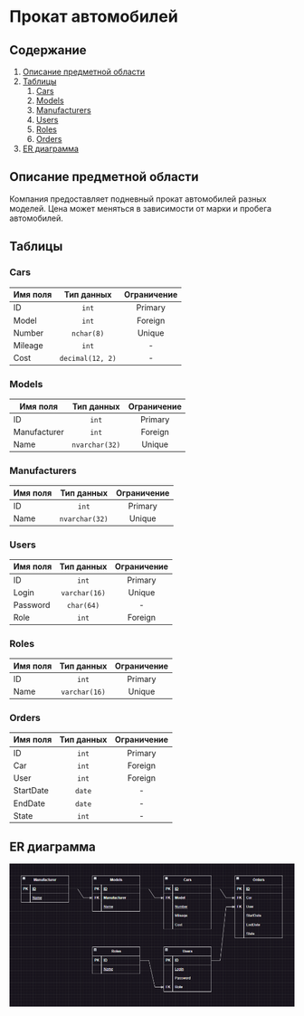 # Прокат автомобилей

## Содержание

1. [Описание предметной области](#описание-предметной-области)
2. [Таблицы](#таблицы)
   1. [Cars](#cars)
   2. [Models](#models)
   3. [Manufacturers](#manufacturers)
   4. [Users](#users)
   5. [Roles](#roles)
   6. [Orders](#orders)
3. [ER диаграмма](#er-диаграмма)


## Описание предметной области

Компания предоставляет подневный прокат автомобилей разных моделей. Цена может меняться в зависимости от марки и пробега автомобилей.

## Таблицы

### Cars

| Имя поля |    Тип данных    | Ограничение |
|----------|:----------------:|:-----------:|
| ID       |      `int`       |   Primary   |
| Model    |      `int`       |   Foreign   |
| Number   |    `nchar(8)`    |   Unique    |
| Mileage  |      `int`       |      -      |
| Cost     | `decimal(12, 2)` |      -      |


### Models

| Имя поля     |   Тип данных   | Ограничение |
|--------------|:--------------:|:-----------:|
| ID           |     `int`      |   Primary   |
| Manufacturer |     `int`      |   Foreign   |
| Name         | `nvarchar(32)` |   Unique    |

### Manufacturers

| Имя поля |   Тип данных   | Ограничение |
|----------|:--------------:|:-----------:|
| ID       |     `int`      |   Primary   |
| Name     | `nvarchar(32)` |   Unique    |

### Users

| Имя поля |  Тип данных   | Ограничение |
|----------|:-------------:|:-----------:|
| ID       |     `int`     |   Primary   |
| Login    | `varchar(16)` |   Unique    |
| Password |  `char(64)`   |      -      |
| Role     |     `int`     |   Foreign   |

### Roles

| Имя поля |  Тип данных   | Ограничение |
|----------|:-------------:|:-----------:|
| ID       |     `int`     |   Primary   |
| Name     | `varchar(16)` |   Unique    |


### Orders

| Имя поля  | Тип данных | Ограничение |
|-----------|:----------:|:-----------:|
| ID        |   `int`    |   Primary   |
| Car       |   `int`    |   Foreign   |
| User      |   `int`    |   Foreign   |
| StartDate |   `date`   |      -      |
| EndDate   |   `date`   |      -      |
| State     |   `int`    |      -      |

## ER диаграмма

![ER Diagram](attachments/img.png)
